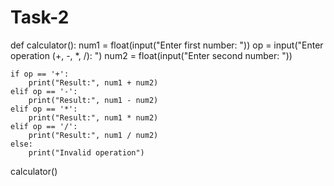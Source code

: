 # Task-2
def calculator():
    num1 = float(input("Enter first number: "))
    op = input("Enter operation (+, -, *, /): ")
    num2 = float(input("Enter second number: "))

    if op == '+':
        print("Result:", num1 + num2)
    elif op == '-':
        print("Result:", num1 - num2)
    elif op == '*':
        print("Result:", num1 * num2)
    elif op == '/':
        print("Result:", num1 / num2)
    else:
        print("Invalid operation")

calculator()
